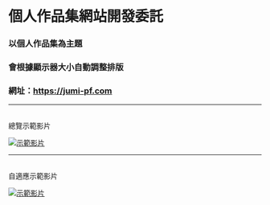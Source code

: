 # 個人作品集網站開發委託
### 以個人作品集為主題
### 會根據顯示器大小自動調整排版
### 網址：https://jumi-pf.com

------------

<br>
總覽示範影片
<br>

[![示範影片](https://user-images.githubusercontent.com/114442425/193385624-73570960-c48a-42ba-b48a-e3322a0927bc.jpg)](https://www.youtube.com/watch?v=eWYMzjWmmkU&list=PL1rJWUszYaFfLom1zvjEN4Mkgk-oe-Z3o&index=1)

------------

<br>
自適應示範影片
<br>

[![示範影片](https://user-images.githubusercontent.com/114442425/193385666-65684185-5fb7-42c9-b99b-5faa0d5e9cab.jpg)](https://www.youtube.com/watch?v=_AO7jkL1OMA&list=PL1rJWUszYaFfLom1zvjEN4Mkgk-oe-Z3o&index=2)
